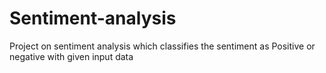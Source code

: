 # Sentiment-analysis
Project on sentiment analysis which classifies the sentiment as Positive or negative with given input data
